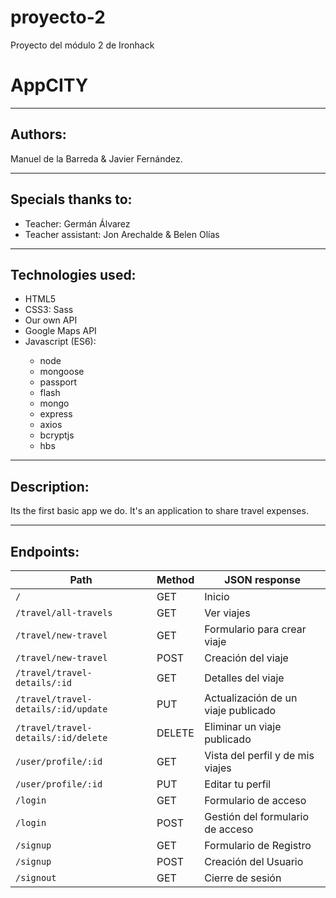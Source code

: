 # proyecto-2
Proyecto del módulo 2 de Ironhack
<h1>AppCITY</h1>
<hr>
<h2>Authors:</h2> Manuel de la Barreda & Javier Fernández.
<hr>
<h2>Specials thanks to:</h2>
<ul>
  <li> Teacher: Germán Álvarez</li>
  <li> Teacher assistant: Jon Arechalde & Belen Olías</li>
 </ul>
<hr>
<h2>Technologies used:</h2>
<ul>
  <li> HTML5</li>
  <li> CSS3: Sass</li>
  <li> Our own API</li>
  <li> Google Maps API</li>
  <li> Javascript (ES6):</li>
  <ul>
  <li>node</li>
  <li>mongoose</li>
  <li>passport</li>
  <li>flash</li>
  <li>mongo</li>
  <li>express</li>
  <li>axios</li>
  <li>bcryptjs</li>
  <li>hbs</li>
  </ul>
</ul>
<hr>
<h2>Description:</h2> Its the first basic app we do. It's an application to share travel expenses.
<hr>
<h2>Endpoints:</h2>

 | Path        | Method           | JSON response  |
  | ------------- | ------------- | ------------- |
  | `/`  | GET | Inicio  |
  | `/travel/all-travels` | GET | Ver viajes  |
  | `/travel/new-travel` | GET | Formulario para crear viaje |
  | `/travel/new-travel` | POST | Creación del viaje |
  | `/travel/travel-details/:id` | GET | Detalles del viaje |
  | `/travel/travel-details/:id/update` | PUT | Actualización de un viaje publicado |
  | `/travel/travel-details/:id/delete` | DELETE | Eliminar un viaje publicado |
  | `/user/profile/:id` | GET | Vista del perfil y de mis viajes |
  | `/user/profile/:id` | PUT | Editar tu perfil |
  | `/login` | GET | Formulario de acceso  |
  | `/login` | POST | Gestión del formulario de acceso  |
  | `/signup` | GET | Formulario de Registro  |
  | `/signup` | POST | Creación del Usuario  |
  | `/signout` | GET | Cierre de sesión  |
  
